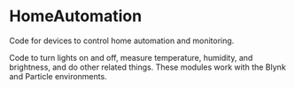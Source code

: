 # HomeAutomation
Code for devices to control home automation and monitoring.

Code to turn lights on and off, measure temperature, humidity, and brightness, and do other related things. These modules work with the Blynk and Particle environments.
